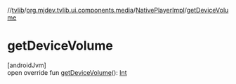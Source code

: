 //[tvlib](../../../index.md)/[org.mjdev.tvlib.ui.components.media](../index.md)/[NativePlayerImpl](index.md)/[getDeviceVolume](get-device-volume.md)

# getDeviceVolume

[androidJvm]\
open override fun [getDeviceVolume](get-device-volume.md)(): [Int](https://kotlinlang.org/api/latest/jvm/stdlib/kotlin/-int/index.html)
